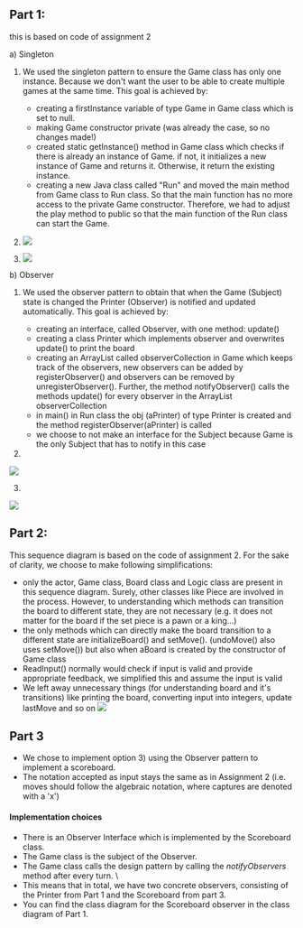 ## Part 1: 
this is based on code of assignment 2

a) Singleton

1) We used the singleton pattern to ensure the Game class has only one instance. Because we don't want the user to
   be able to create multiple games at the same time. 
   This goal is achieved by: 
   - creating a firstInstance variable of type Game in Game class which is set to null.
   - making Game constructor private (was already the case, so no changes made!)
   - created static getInstance() method in Game class which checks if there is already an instance of Game.
    if not, it initializes a new instance of Game and returns it. Otherwise, it return the existing instance. 
   - creating a new Java class called "Run" and moved the main method from Game class to Run class. So that the main
    function has no more access to the private Game constructor. Therefore, we had to adjust the play method to 
    public so that the main function of the Run class can start the Game. 
 
2) ![](Singleton_CD.PNG)
3) ![](Singleton_SD.PNG)

b) Observer

1) We used the observer pattern to obtain that when the Game (Subject) state is changed the Printer (Observer) is
    notified and updated automatically.
    This goal is achieved by:
    - creating an interface, called Observer, with one method: update()
    - creating a class Printer which implements observer and overwrites update() to print the board
    - creating an ArrayList called observerCollection in Game which keeps track of the observers, new observers can be added by registerObserver() and
        observers can be removed by unregisterObserver(). Further, the method notifyObserver() calls the methods update() for 
        every observer in the ArrayList observerCollection
    - in main() in Run class the obj (aPrinter) of type Printer is created and the method registerObserver(aPrinter) is called
    - we choose to not make an interface for the Subject because Game is the only Subject that has to notify in this case
        
2)
![](Observer_CD.png)

3)
![](Observer_SD.png)

## Part 2:
This sequence diagram is based on the code of assignment 2. For the sake of clarity, we choose to make following simplifications:
 - only the actor, Game class, Board class and Logic class are present in this sequence diagram.
    Surely, other classes like Piece are involved in the process. However, to understanding which methods can transition the board to different state,
     they are not necessary (e.g. it does not matter for the board if the set piece is a pawn or a king...) 
 - the only methods which can directly make the board transition to a different state are initializeBoard() and setMove(). (undoMove() also uses setMove()) 
    but also when aBoard is created by the constructor of Game class 
 - ReadInput() normally would check if input is valid and provide appropriate feedback, we simplified this and assume the input is valid 
 - We left away unnecessary things (for understanding board and it's transitions)
    like printing the board, converting input into integers, update lastMove and so on 
![](Board_Class_SD.png)

## Part 3

- We chose to implement option 3) using the Observer pattern to implement a scoreboard.
- The notation accepted as input stays the same as in Assignment 2 (i.e. moves should follow the algebraic notation, where
captures are denoted with a 'x')

#### Implementation choices
- There is an Observer Interface which is implemented by the Scoreboard class.
- The Game class is the subject of the Observer.
- The Game class calls the design pattern by calling the *notifyObservers* method after every turn.
\
- This means that in total, we have two concrete observers, consisting of the Printer from Part 1
and the Scoreboard from part 3.
- You can find the class diagram for the Scoreboard observer in the class
diagram of Part 1.
